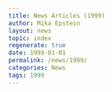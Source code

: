 ```yaml
---
title: News Articles (1999)
author: Mika Epstein
layout: news
topic: index
regenerate: true
date: 1999-01-01
permalink: /news/1999/
categories: News
tags: 1999
---
```

